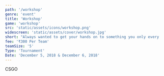 ```yaml
---
path: '/workshop'
genre: 'event'
title: 'Workshop'
game: 'workshop'
src: 'static/assets/icons/workshop.png'
widescreen: 'static/assets/cover/workshop.jpg'
short: "Always wanted to get your hands on to something you only every saw on the internet or television?! Here's your chance! Join us for exciting workshops and build your way to happiness!"
fee: '₹300 Per Team'
teamSize: '5'
Type: 'Tournament'
Date: 'December 5, 2018 & December 6, 2018' 
---
```


CSGO